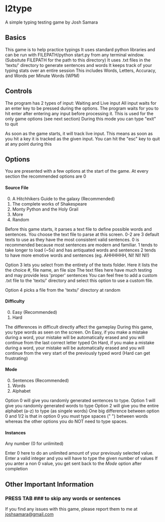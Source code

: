 l2type
======

A simple typing testing game by Josh Samara

Basics
------
This game is to help practice typings
It uses standard python libraries and can be run with
    FILEPATH/python start.py
from any terminal window. (Subsitute FILEPATH for the path to this directory)
It uses .txt files in the 'texts/' directory to generate sentences and words
It keeps track of your typing stats over an entire session
This includes Words, Letters, Accuracy, and Words per Minute Words (WPM)


Controls
--------
The program has 2 types of input: Waiting and Live input
All input waits for an enter key to be pressed during the options.
The program waits for you to hit enter after entering any input before processing it.
This is used for the only game options (see next section)
During this mode you can type "exit" to quit

As soon as the game starts, it will track live input. 
This means as soon as you hit a key it is tracked as the given input.
You can hit the "esc" key to quit at any point during this

Options
-------
You are presented with a few options at the start of the game.
At every section the recommended options are 0

#### Source File ####
0. A Hitchhikers Guide to the galaxy (Recommended)
1. The complete works of Shakespeare
2. Monty Python and the Holy Grail
3. More
4. Random

Before this game starts, it parses a text file to define possible words and sentences.
You choose the text file to parse at this screen.
0-2 are 3 default texts to use as they have the most consistent valid sentences.
0 is recommended because most sentences are modern and familiar.
1 tends to take longer to load (~5s) and has antiquated words and sentences
2 tends to have more emotive words and sentences (eg. AHHHHHH, NI! NI! NI!)

Option 3 lets you select from the entirety of the texts folder.
Here it lists the the choice #, file name, an file size
The text files here have much testing and may provide less 'proper' sentences
You can feel free to add a custom .txt file to the 'texts/' directory and select this option
to use a custom file.

Option 4 picks a file from the 'texts/' directory at random


#### Difficulty ####
0. Easy (Recommended)
1. Hard

The differences in difficult directly affect the gameplay 
During this game, you type words as seen on the screen.
On Easy, if you make a mistake during a word, your mistake will be automatically erased
and you will continue from the last correct letter typed
On Hard, if you make a mistake during a word, your mistake will be automatically erased
and you will continue from the very start of the previously typed word
(Hard can get frustrating)

#### Mode ####
0. Sentences (Recommended)
1. Words
2. Alphabet

Option 0 will give you randomly generated sentences to type.
Option 1 will give you randomly generated words to type
Option 2 will give you the entire alphabet (a-z) to type (as singele words)
One big difference between option 0 and 1/2 is that in option 0 you must type spaces (" ")
between words whereas the other options you do NOT need to type spaces.

#### Instances ####
Any number (0 for unlimited)

Enter 0 here to do an unlimited amount of your previously selected value.
Enter a valid integer and you will have to type the given number of values
If you anter a non 0 value, you get sent back to the _Mode_ option after completion


Other Important Information
---------------------------
### PRESS TAB ### to skip any words or sentences
If you find any issues with this game, please report them to me at joshsamara@gmail.com


